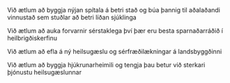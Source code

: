Við ætlum að byggja nýjan spítala á betri stað og búa þannig til aðalaðandi vinnustað sem stuðlar að betri líðan sjúklinga

Við ætlum að auka forvarnir sérstaklega því þær eru besta sparnaðarráðið í heilbrigðiskerfinu

Við ætlum að efla á ný heilsugæslu og sérfræðilækningar á landsbyggðinni

Við ætlum að byggja hjúkrunarheimili og tengja þau betur við sterkari þjónustu heilsugæslunnar
